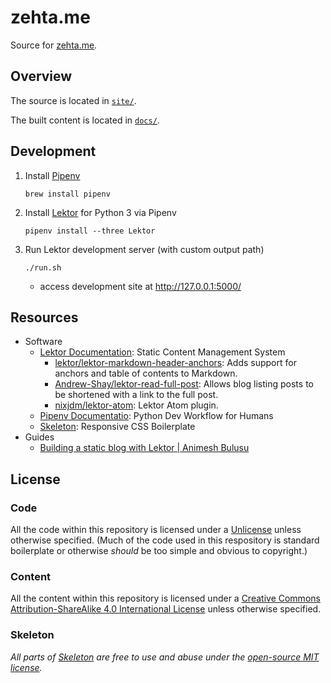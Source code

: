 # zehta.me

Source for [zehta.me][site].

[site]: https://zehta.me/


## Overview

The source is located in [`site/`](site/).

The built content is located in [`docs/`](docs/).


## Development

1. Install [Pipenv][pipenv]
    ```shell
    brew install pipenv
    ```
2. Install [Lektor][lektor] for Python 3 via Pipenv
    ```shell
    pipenv install --three Lektor
    ```
3. Run Lektor development server (with custom output path)
    ```shell
    ./run.sh
    ```
   - access development site at http://127.0.0.1:5000/

[pipenv]: https://docs.pipenv.org/en/latest/
[lektor]: https://www.getlektor.com/docs/


## Resources

- Software
  - [Lektor Documentation][lektor]: Static Content Management System
    - [lektor/lektor-markdown-header-anchors][md-header]: Adds support for
      anchors and table of contents to Markdown.
    - [Andrew-Shay/lektor-read-full-post][read-full]: Allows blog listing posts
      to be shortened with a link to the full post.
    - [nixjdm/lektor-atom][atom]: Lektor Atom plugin.
  - [Pipenv Documentatio][pipenv]: Python Dev Workflow for Humans
  - [Skeleton][skeleton]: Responsive CSS Boilerplate
- Guides
  - [Building a static blog with Lektor | Animesh Bulusu][building]

[md-header]: https://github.com/lektor/lektor-markdown-header-anchors
[read-full]: https://github.com/Andrew-Shay/lektor-read-full-post
[atom]: https://github.com/nixjdm/lektor-atom
[skeleton]: http://getskeleton.com/
[building]: https://animesh.blog/building-a-static-blog-with-lektor/


## License


### Code

All the code within this repository is licensed under a [Unlicense][unlicense]
unless otherwise specified. (Much of the code used in this respository is
standard boilerplate or otherwise *should* be too simple and obvious to
copyright.)

[unlicense]:https://unlicense.org/ "Unlicense.org » Unlicense Yourself: Set Your Code Free"


### Content

All the content within this repository is licensed under a [Creative Commons 
Attribution-ShareAlike 4.0 International License][cc-by-sa] unless otherwise
specified.

[cc-by-sa]: https://creativecommons.org/licenses/by-sa/4.0/ "Creative Commons — Attribution-ShareAlike 4.0 International — CC BY-SA 4.0"


### Skeleton

*All parts of [Skeleton][skeleton-gh] are free to use and abuse under the
[open-source MIT license][mit].*

[skeleton-gh]: https://github.com/dhg/Skeleton
[mit]: https://github.com/dhg/Skeleton/blob/master/LICENSE.md
